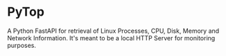 # PyTop

A Python FastAPI for retrieval of Linux Processes, CPU, Disk, Memory and Network Information. It's meant to be a local HTTP
Server for monitoring purposes.
